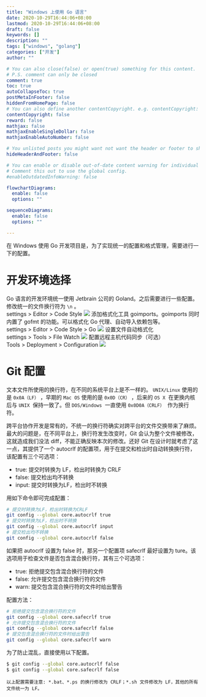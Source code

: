 ```yaml
---
title: "Windows 上使用 Go 语言"
date: 2020-10-29T16:44:06+08:00
lastmod: 2020-10-29T16:44:06+08:00
draft: false
keywords: []
description: ""
tags: ["windows", "golang"]
categories: ["开发"]
author: ""

# You can also close(false) or open(true) something for this content.
# P.S. comment can only be closed
comment: true
toc: true
autoCollapseToc: true
postMetaInFooter: false
hiddenFromHomePage: false
# You can also define another contentCopyright. e.g. contentCopyright: "This is another copyright."
contentCopyright: false
reward: false
mathjax: false
mathjaxEnableSingleDollar: false
mathjaxEnableAutoNumber: false

# You unlisted posts you might want not want the header or footer to show
hideHeaderAndFooter: false

# You can enable or disable out-of-date content warning for individual post.
# Comment this out to use the global config.
#enableOutdatedInfoWarning: false

flowchartDiagrams:
  enable: false
  options: ""

sequenceDiagrams: 
  enable: false
  options: ""

---
```


在 Windows 使用 Go 开发项目是，为了实现统一的配置和格式管理，需要进行一下的配置。
# 开发环境选择
Go 语言的开发环境统一使用 Jetbrain 公司的 Goland。之后需要进行一些配置。
修改统一的文件换行符为 `\n` 。
<br/>
settings > Editor > Code Style
![](https://raw.githubusercontent.com/xingyys/myblog/main/post/images/20201030110653.png)
添加格式化工具 goimports。goimports 同时内置了 gofmt 的功能。可以格式化 Go 代理、自动导入依赖包等。
<br/>
settings > Editor > Code Style > Go
![](https://raw.githubusercontent.com/xingyys/myblog/main/post/images/20201030110801.png)
设置文件自动格式化
<br/>
settings > Tools > File Watch
![](https://raw.githubusercontent.com/xingyys/myblog/main/post/images/20201030110855.png)
配置远程主机代码同步（可选）
<br />
Tools > Deployment > Configuration
![](https://raw.githubusercontent.com/xingyys/myblog/main/post/images/20201030110938.png)
# Git 配置
文本文件所使用的换行符，在不同的系统平台上是不一样的。 `UNIX/Linux` 使用的是 `0x0A（LF）` ，早期的 `Mac OS` 使用的是 `0x0D（CR）` ，后来的 `OS X`  在更换内核后与 `UNIX`  保持一致了。但 `DOS/Windows`  一直使用 `0x0D0A（CRLF）`  作为换行符。


跨平台协作开发是常有的，不统一的换行符确实对跨平台的文件交换带来了麻烦。最大的问题是，在不同平台上，换行符发生改变时，Git 会认为整个文件被修改，这就造成我们没法 diff，不能正确反映本次的修改。还好 Git 在设计时就考虑了这一点，其提供了一个 autocrlf 的配置项，用于在提交和检出时自动转换换行符，该配置有三个可选项：

- true: 提交时转换为 LF，检出时转换为 CRLF
- false: 提交检出均不转换
- input: 提交时转换为LF，检出时不转换



用如下命令即可完成配置：
```bash
# 提交时转换为LF，检出时转换为CRLF
git config --global core.autocrlf true
# 提交时转换为LF，检出时不转换
git config --global core.autocrlf input
# 提交检出均不转换
git config --global core.autocrlf false
```
如果把 autocrlf 设置为 false 时，那另一个配置项 safecrlf 最好设置为 ture。该选项用于检查文件是否包含混合换行符，其有三个可选项：

- true: 拒绝提交包含混合换行符的文件
- false: 允许提交包含混合换行符的文件
- warn: 提交包含混合换行符的文件时给出警告



配置方法：
```bash
# 拒绝提交包含混合换行符的文件
git config --global core.safecrlf true
# 允许提交包含混合换行符的文件
git config --global core.safecrlf false
# 提交包含混合换行符的文件时给出警告
git config --global core.safecrlf warn
```
为了防止混乱，直接使用以下配置。
```bash
$ git config --global core.autocrlf false
$ git config --global core.safecrlf false
```
`以上配置需要注意: *.bat、*.ps 的换行修改为 CRLF；*.sh 文件修改为 LF，其他的所有文件统一为 LF。` 

